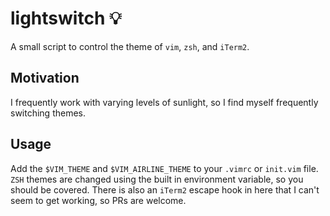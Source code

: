 # lightswitch 💡

A small script to control the theme of `vim`, `zsh`, and `iTerm2`.

## Motivation

I frequently work with varying levels of sunlight, so I find myself frequently switching themes.

## Usage

Add the `$VIM_THEME` and `$VIM_AIRLINE_THEME` to your `.vimrc` or `init.vim` file. `ZSH` themes are changed using the built in environment variable, so you should be covered. There is also an `iTerm2` escape hook in here that I can't seem to get working, so PRs are welcome.

